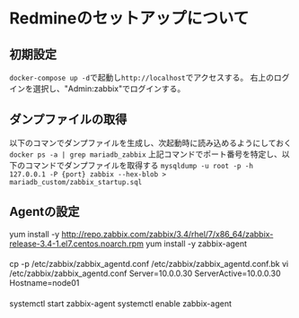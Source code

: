 # Redmineのセットアップについて

## 初期設定
`` docker-compose up -d ``で起動し``http://localhost``でアクセスする。
右上のログインを選択し、"Admin:zabbix"でログインする。

## ダンプファイルの取得
以下のコマンでダンプファイルを生成し、次起動時に読み込めるようにしておく
``docker ps -a | grep mariadb_zabbix``
上記コマンドでポート番号を特定し、以下のコマンドでダンプファイルを取得する
``mysqldump -u root -p -h 127.0.0.1 -P {port} zabbix --hex-blob > mariadb_custom/zabbix_startup.sql``

## Agentの設定
yum install -y http://repo.zabbix.com/zabbix/3.4/rhel/7/x86_64/zabbix-release-3.4-1.el7.centos.noarch.rpm
yum install -y zabbix-agent
####
cp -p /etc/zabbix/zabbix_agentd.conf /etc/zabbix/zabbix_agentd.conf.bk
vi /etc/zabbix/zabbix_agentd.conf
Server=10.0.0.30
ServerActive=10.0.0.30
Hostname=node01
####
systemctl start zabbix-agent
systemctl enable zabbix-agent
